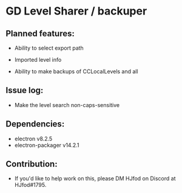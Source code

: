 # GD Level Sharer / backuper

## Planned features:

 * Ability to select export path

 * Imported level info

 * Ability to make backups of CCLocalLevels and all

## Issue log:

 * Make the level search non-caps-sensitive

## Dependencies:

 * electron v8.2.5
 * electron-packager v14.2.1

## Contribution:

 * If you'd like to help work on this, please DM HJfod on Discord at HJfod#1795.